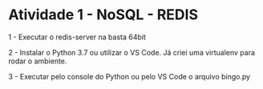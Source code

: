 # Atividade 1 - NoSQL - REDIS

1 - Executar o redis-server na basta 64bit

2 - Instalar o Python 3.7 ou utilizar o VS Code.
    Já criei uma virtualenv para rodar o ambiente.

3 - Executar pelo console do Python ou pelo VS Code o arquivo bingo.py